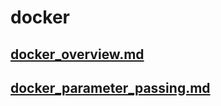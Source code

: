 # docker

## [docker_overview.md](docker_overview.md)
## [docker_parameter_passing.md](docker_parameter_passing.md)

